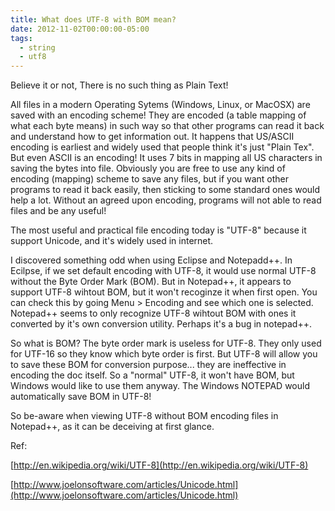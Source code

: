```yaml
---
title: What does UTF-8 with BOM mean?
date: 2012-11-02T00:00:00-05:00
tags:
  - string
  - utf8
---
```


Believe it or not, There is no such thing as Plain Text!

All files in a modern Operating Sytems (Windows, Linux, or MacOSX) are saved with an encoding scheme! They are encoded (a table mapping of what each byte means) in such way so that other programs can read it back and understand how to get information out. It happens that US/ASCII encoding is earliest and widely used that people think it's just "Plain Tex". But even ASCII is an encoding! It uses 7 bits in mapping all US characters in saving the bytes into file. Obviously you are free to use any kind of encoding (mapping) scheme to save any files, but if you want other programs to read it back easily, then sticking to some standard ones would help a lot. Without an agreed upon encoding, programs will not able to read files and be any useful!

The most useful and practical file encoding today is "UTF-8" because it support Unicode, and it's widely used in internet.

I discovered something odd when using Eclipse and Notepadd++. In Ecilpse, if we set default encoding with UTF-8, it would use normal UTF-8 without the Byte Order Mark (BOM). But in Notepad++, it appears to support UTF-8 wihtout BOM, but it won't recoginze it when first open. You can check this by going Menu > Encoding and see which one is selected. Notepad++ seems to only recognize UTF-8 wihtout BOM with ones it converted by it's own conversion utility. Perhaps it's a bug in notepad++.

So what is BOM? The byte order mark is useless for UTF-8. They only used for UTF-16 so they know which byte order is first. But UTF-8 will allow you to save these BOM for conversion purpose... they are ineffective in encoding the doc itself. So a "normal" UTF-8, it won't have BOM, but Windows would like to use them anyway. The Windows NOTEPAD would automatically save BOM in UTF-8!

So be-aware when viewing UTF-8 without BOM encoding files in Notepad++, as it can be deceiving at first glance.

Ref: 

[http://en.wikipedia.org/wiki/UTF-8](http://en.wikipedia.org/wiki/UTF-8) 

[http://www.joelonsoftware.com/articles/Unicode.html](http://www.joelonsoftware.com/articles/Unicode.html)
